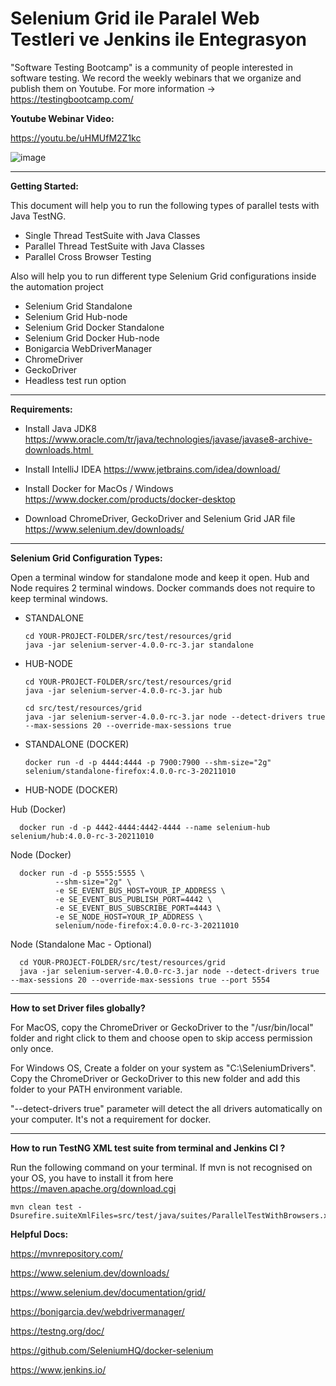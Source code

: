# Selenium Grid ile Paralel Web Testleri ve Jenkins ile Entegrasyon

"Software Testing Bootcamp" is a community of people interested in software testing. We record the weekly webinars that we organize and publish them on Youtube. For more information -> https://testingbootcamp.com/

**Youtube Webinar Video:**

https://youtu.be/uHMUfM2Z1kc

![image](https://user-images.githubusercontent.com/89974862/137537135-9bc84d3a-09bc-4767-bbe1-21bd2f3d9b27.png)

------------

**Getting Started:**

This document will help you to run the following types of parallel tests with Java TestNG.

  - Single Thread TestSuite with Java Classes
  - Parallel Thread TestSuite with Java Classes
  - Parallel Cross Browser Testing

Also will help you to run different type Selenium Grid configurations inside the automation project

  - Selenium Grid Standalone
  - Selenium Grid Hub-node
  - Selenium Grid Docker Standalone
  - Selenium Grid Docker Hub-node
  - Bonigarcia WebDriverManager
  - ChromeDriver
  - GeckoDriver
  - Headless test run option

----------

**Requirements:**

   * Install Java JDK8 https://www.oracle.com/tr/java/technologies/javase/javase8-archive-downloads.html 

   * Install IntelliJ IDEA https://www.jetbrains.com/idea/download/

   * Install Docker for MacOs / Windows https://www.docker.com/products/docker-desktop

   * Download ChromeDriver, GeckoDriver and Selenium Grid JAR file https://www.selenium.dev/downloads/

---------

**Selenium Grid Configuration Types:**

Open a terminal window for standalone mode and keep it open. Hub and Node requires 2 terminal windows. 
Docker commands does not require to keep terminal windows.

* STANDALONE

      cd YOUR-PROJECT-FOLDER/src/test/resources/grid 
      java -jar selenium-server-4.0.0-rc-3.jar standalone



* HUB-NODE

      cd YOUR-PROJECT-FOLDER/src/test/resources/grid 
      java -jar selenium-server-4.0.0-rc-3.jar hub

      cd src/test/resources/grid 
      java -jar selenium-server-4.0.0-rc-3.jar node --detect-drivers true --max-sessions 20 --override-max-sessions true


* STANDALONE (DOCKER)

      docker run -d -p 4444:4444 -p 7900:7900 --shm-size="2g" selenium/standalone-firefox:4.0.0-rc-3-20211010

* HUB-NODE (DOCKER)

Hub (Docker)

      docker run -d -p 4442-4444:4442-4444 --name selenium-hub selenium/hub:4.0.0-rc-3-20211010

Node (Docker)

      docker run -d -p 5555:5555 \
              --shm-size="2g" \
              -e SE_EVENT_BUS_HOST=YOUR_IP_ADDRESS \
              -e SE_EVENT_BUS_PUBLISH_PORT=4442 \
              -e SE_EVENT_BUS_SUBSCRIBE_PORT=4443 \
              -e SE_NODE_HOST=YOUR_IP_ADDRESS \
              selenium/node-firefox:4.0.0-rc-3-20211010

Node (Standalone Mac - Optional)

      cd YOUR-PROJECT-FOLDER/src/test/resources/grid 
      java -jar selenium-server-4.0.0-rc-3.jar node --detect-drivers true --max-sessions 20 --override-max-sessions true --port 5554


----------

**How to set Driver files globally?**

For MacOS, copy the ChromeDriver or GeckoDriver to the "/usr/bin/local" folder and right click to them and choose open to skip access permission only once.

For Windows OS, Create a folder on your system as "C:\SeleniumDrivers". Copy the ChromeDriver or GeckoDriver to this new folder and add this folder to your PATH environment variable.

"--detect-drivers true" parameter will detect the all drivers automatically on your computer. It's not a requirement for docker.

----------

**How to run TestNG XML test suite from terminal and Jenkins CI ?**

Run the following command on your terminal. If mvn is not recognised on your OS, you have to install it from here https://maven.apache.org/download.cgi

    mvn clean test -Dsurefire.suiteXmlFiles=src/test/java/suites/ParallelTestWithBrowsers.xml


**Helpful Docs:**

https://mvnrepository.com/

https://www.selenium.dev/downloads/

https://www.selenium.dev/documentation/grid/

https://bonigarcia.dev/webdrivermanager/

https://testng.org/doc/

https://github.com/SeleniumHQ/docker-selenium

https://www.jenkins.io/

